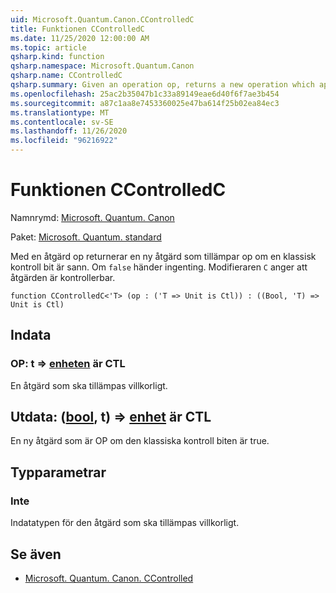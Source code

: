 ```yaml
---
uid: Microsoft.Quantum.Canon.CControlledC
title: Funktionen CControlledC
ms.date: 11/25/2020 12:00:00 AM
ms.topic: article
qsharp.kind: function
qsharp.namespace: Microsoft.Quantum.Canon
qsharp.name: CControlledC
qsharp.summary: Given an operation op, returns a new operation which applies the op if a classical control bit is true. If `false`, nothing happens. The modifier `C` indicates that the operation is controllable.
ms.openlocfilehash: 25ac2b35047b1c33a89149eae6d40f6f7ae3b454
ms.sourcegitcommit: a87c1aa8e7453360025e47ba614f25b02ea84ec3
ms.translationtype: MT
ms.contentlocale: sv-SE
ms.lasthandoff: 11/26/2020
ms.locfileid: "96216922"
---
```

# <a name="ccontrolledc-function"></a>Funktionen CControlledC

Namnrymd: [Microsoft. Quantum. Canon](xref:Microsoft.Quantum.Canon)

Paket: [Microsoft. Quantum. standard](https://nuget.org/packages/Microsoft.Quantum.Standard)


Med en åtgärd op returnerar en ny åtgärd som tillämpar op om en klassisk kontroll bit är sann. Om `false` händer ingenting.
Modifieraren `C` anger att åtgärden är kontrollerbar.

```qsharp
function CControlledC<'T> (op : ('T => Unit is Ctl)) : ((Bool, 'T) => Unit is Ctl)
```


## <a name="input"></a>Indata

### <a name="op--t--unit--is-ctl"></a>OP: t => [enheten](xref:microsoft.quantum.lang-ref.unit)  är CTL

En åtgärd som ska tillämpas villkorligt.



## <a name="output--boolt--unit--is-ctl"></a>Utdata: ([bool](xref:microsoft.quantum.lang-ref.bool), t) => [enhet](xref:microsoft.quantum.lang-ref.unit)  är CTL

En ny åtgärd som är OP om den klassiska kontroll biten är true.

## <a name="type-parameters"></a>Typparametrar

### <a name="t"></a>Inte

Indatatypen för den åtgärd som ska tillämpas villkorligt.

## <a name="see-also"></a>Se även

- [Microsoft. Quantum. Canon. CControlled](xref:Microsoft.Quantum.Canon.CControlled)
